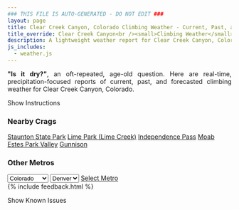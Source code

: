 ```yaml
---
### THIS FILE IS AUTO-GENERATED - DO NOT EDIT ###
layout: page
title: Clear Creek Canyon, Colorado Climbing Weather - Current, Past, and Forecasted Report
title_override: Clear Creek Canyon<br /><small>Climbing Weather</small>
description: A lightweight weather report for Clear Creek Canyon, Colorado. Optimized for slow internet connections.
js_includes:
  - weather.js
---
```


<section class="measure center lh-copy f5-ns f6 ph2 mv4" style="text-align: justify;">
<strong>"Is it dry?"</strong>, an oft-repeated, age-old question. Here are real-time,
precipitation-focused reports of current, past, and forecasted climbing weather for Clear Creek Canyon, Colorado.
</section>

<p id="settings-toggle" class="mw5 b center tc hover-light-red black-70 pointer">Show Instructions</p>
<section id="settings" class="overflow-hidden" style="display:none;">
    <div class="mv2 ph2 center">
        <div class="fn f6 tc pv2">
            <p class="measure lh-copy center"><strong>Show/hide hourly forecasts</strong> by clicking the desired day.</p>
            <hr class="mw5 p0 mv2 o-60 b0 bt b--light-red light-red bg-light-red">
            <p class="measure lh-copy center"><strong>Current and Past conditions</strong> are measured by the nearest weather station. <strong>Forecast conditions</strong> are calculated and polled separately.</p>
            <hr class="mw5 p0 mv2 o-60 b0 bt b--light-red light-red bg-light-red">
            <p class="measure lh-copy center"><strong>Having issues?</strong> Try <a id="clear-cache" class="no-underline relative fancy-link light-red hover-light-red" href="#">clearing the local cache</a>.</p>
            <hr class="mw5 p0 mv2 o-60 b0 bt b--light-red light-red bg-light-red">
            <p class="measure lh-copy center">Weather data sourced from <a class="no-underline fancy-link relative light-red" target="_blank" href="https://www.weather.gov/documentation/services-web-api">weather.gov</a>.</p>
        </div>
    </div>
</section>
<section id="weather" data-crag="clear-creek-canyon-colorado" class="mv4-ns mv3 ph2 center"></section>
<section id="nearby" class="tc lh-copy">
  <h3>Nearby Crags</h3>
<a class="nowrap no-underline fancy-link relative light-red mh3" href="/crags/staunton-state-park-colorado-weather.html">Staunton State Park</a>
<a class="nowrap no-underline fancy-link relative light-red mh3" href="/crags/lime-park-lime-creek-colorado-weather.html">Lime Park (Lime Creek)</a>
<a class="nowrap no-underline fancy-link relative light-red mh3" href="/crags/independence-pass-colorado-weather.html">Independence Pass</a>
<a class="nowrap no-underline fancy-link relative light-red mh3" href="/crags/moab-utah-weather.html">Moab</a>
<a class="nowrap no-underline fancy-link relative light-red mh3" href="/crags/estes-park-valley-colorado-weather.html">Estes Park Valley</a>
<a class="nowrap no-underline fancy-link relative light-red mh3" href="/crags/gunnison-colorado-weather.html">Gunnison</a>
</section>
<section id="nearby" class="tc lh-copy">
  <h3>Other Metros</h3>
  <select class="ma1 bg-near-white pa2" id="stateSel">
    <option value="Texas">Texas</option>
    <option value="Washington">Washington</option>
    <option value="Colorado" selected>Colorado</option>
    <option value="Tennessee">Tennessee</option>
    <option value="Utah">Utah</option>
    <option value="California">California</option>
  </select>
  <select class="ma1 bg-near-white pa2" id="citySel">
    <option value="Denver" selected>Denver</option>
  </select>
  <a id="selectMetro" class="f6 link dim ph3 pv2 ma1 dib white bg-light-red" href="/crags/denver-colorado-weather.html">Select Metro</a>
  <script>
    var states = [];
    states["Texas"] = "Austin"
    states["Washington"] = "Seattle"
    states["Colorado"] = "Denver"
    states["Tennessee"] = "Nashville"
    states["Utah"] = "Salt Lake City"
    states["California"] = "San Francisco|Los Angeles"
  </script>
</section>
{% include feedback.html %}
<p id="issues-toggle" class="mw5 b center tc hover-light-red black-70 pointer">Show Known Issues</p>
<section id="issues" class="overflow-hidden tc f6">
</section>

<script>
  var weekly_BOU_53_62 = {"updated":"2021-04-22T03:18:10+00:00","units":"us","forecastGenerator":"BaselineForecastGenerator","generatedAt":"2021-04-22T08:42:26+00:00","updateTime":"2021-04-22T03:18:10+00:00","validTimes":"2021-04-21T21:00:00+00:00/P7DT4H","elevation":{"value":1869.948,"unitCode":"unit:m"},"periods":[{"number":1,"name":"Overnight","startTime":"2021-04-22T02:00:00-06:00","endTime":"2021-04-22T06:00:00-06:00","isDaytime":false,"temperature":24,"temperatureUnit":"F","temperatureTrend":null,"windSpeed":"6 mph","windDirection":"NW","icon":"https://api.weather.gov/icons/land/night/snow,20?size=medium","shortForecast":"Slight Chance Snow Showers","detailedForecast":"A slight chance of snow showers. Mostly cloudy, with a low around 24. Northwest wind around 6 mph. Chance of precipitation is 20%. Little or no snow accumulation expected."},{"number":2,"name":"Thursday","startTime":"2021-04-22T06:00:00-06:00","endTime":"2021-04-22T18:00:00-06:00","isDaytime":true,"temperature":50,"temperatureUnit":"F","temperatureTrend":null,"windSpeed":"3 to 8 mph","windDirection":"N","icon":"https://api.weather.gov/icons/land/day/snow,20/tsra_sct,40?size=medium","shortForecast":"Slight Chance Snow Showers then Chance Showers And Thunderstorms","detailedForecast":"A slight chance of snow showers before 11am, then a slight chance of rain and snow showers between 11am and noon, then a chance of showers and thunderstorms. Partly sunny, with a high near 50. North wind 3 to 8 mph. Chance of precipitation is 40%. New rainfall amounts less than a tenth of an inch possible."},{"number":3,"name":"Thursday Night","startTime":"2021-04-22T18:00:00-06:00","endTime":"2021-04-23T06:00:00-06:00","isDaytime":false,"temperature":32,"temperatureUnit":"F","temperatureTrend":null,"windSpeed":"7 mph","windDirection":"WSW","icon":"https://api.weather.gov/icons/land/night/snow,30/bkn?size=medium","shortForecast":"Chance Rain And Snow Showers then Mostly Cloudy","detailedForecast":"A chance of rain showers before 10pm, then a chance of rain and snow showers between 10pm and midnight. Mostly cloudy, with a low around 32. West southwest wind around 7 mph. Chance of precipitation is 30%."},{"number":4,"name":"Friday","startTime":"2021-04-23T06:00:00-06:00","endTime":"2021-04-23T18:00:00-06:00","isDaytime":true,"temperature":52,"temperatureUnit":"F","temperatureTrend":null,"windSpeed":"7 mph","windDirection":"NW","icon":"https://api.weather.gov/icons/land/day/bkn/tsra_sct,60?size=medium","shortForecast":"Partly Sunny then Showers And Thunderstorms Likely","detailedForecast":"Showers and thunderstorms likely after noon. Partly sunny, with a high near 52. Northwest wind around 7 mph, with gusts as high as 16 mph. Chance of precipitation is 60%."},{"number":5,"name":"Friday Night","startTime":"2021-04-23T18:00:00-06:00","endTime":"2021-04-24T06:00:00-06:00","isDaytime":false,"temperature":32,"temperatureUnit":"F","temperatureTrend":null,"windSpeed":"6 mph","windDirection":"W","icon":"https://api.weather.gov/icons/land/night/snow,20/sct?size=medium","shortForecast":"Slight Chance Rain And Snow Showers then Partly Cloudy","detailedForecast":"A slight chance of rain showers before 11pm, then a slight chance of rain and snow showers between 11pm and midnight. Partly cloudy, with a low around 32. West wind around 6 mph, with gusts as high as 16 mph. Chance of precipitation is 20%."},{"number":6,"name":"Saturday","startTime":"2021-04-24T06:00:00-06:00","endTime":"2021-04-24T18:00:00-06:00","isDaytime":true,"temperature":62,"temperatureUnit":"F","temperatureTrend":null,"windSpeed":"5 to 8 mph","windDirection":"SSW","icon":"https://api.weather.gov/icons/land/day/sct?size=medium","shortForecast":"Mostly Sunny","detailedForecast":"Mostly sunny, with a high near 62."},{"number":7,"name":"Saturday Night","startTime":"2021-04-24T18:00:00-06:00","endTime":"2021-04-25T06:00:00-06:00","isDaytime":false,"temperature":41,"temperatureUnit":"F","temperatureTrend":null,"windSpeed":"8 mph","windDirection":"WSW","icon":"https://api.weather.gov/icons/land/night/sct?size=medium","shortForecast":"Partly Cloudy","detailedForecast":"Partly cloudy, with a low around 41."},{"number":8,"name":"Sunday","startTime":"2021-04-25T06:00:00-06:00","endTime":"2021-04-25T18:00:00-06:00","isDaytime":true,"temperature":69,"temperatureUnit":"F","temperatureTrend":null,"windSpeed":"9 mph","windDirection":"SW","icon":"https://api.weather.gov/icons/land/day/sct?size=medium","shortForecast":"Mostly Sunny","detailedForecast":"Mostly sunny, with a high near 69."},{"number":9,"name":"Sunday Night","startTime":"2021-04-25T18:00:00-06:00","endTime":"2021-04-26T06:00:00-06:00","isDaytime":false,"temperature":44,"temperatureUnit":"F","temperatureTrend":null,"windSpeed":"10 mph","windDirection":"SW","icon":"https://api.weather.gov/icons/land/night/sct?size=medium","shortForecast":"Partly Cloudy","detailedForecast":"Partly cloudy, with a low around 44."},{"number":10,"name":"Monday","startTime":"2021-04-26T06:00:00-06:00","endTime":"2021-04-26T18:00:00-06:00","isDaytime":true,"temperature":67,"temperatureUnit":"F","temperatureTrend":null,"windSpeed":"12 mph","windDirection":"SW","icon":"https://api.weather.gov/icons/land/day/sct?size=medium","shortForecast":"Mostly Sunny","detailedForecast":"Mostly sunny, with a high near 67."},{"number":11,"name":"Monday Night","startTime":"2021-04-26T18:00:00-06:00","endTime":"2021-04-27T06:00:00-06:00","isDaytime":false,"temperature":38,"temperatureUnit":"F","temperatureTrend":null,"windSpeed":"12 mph","windDirection":"W","icon":"https://api.weather.gov/icons/land/night/bkn/rain_showers?size=medium","shortForecast":"Mostly Cloudy then Slight Chance Rain Showers","detailedForecast":"A slight chance of rain showers after midnight. Mostly cloudy, with a low around 38."},{"number":12,"name":"Tuesday","startTime":"2021-04-27T06:00:00-06:00","endTime":"2021-04-27T18:00:00-06:00","isDaytime":true,"temperature":54,"temperatureUnit":"F","temperatureTrend":null,"windSpeed":"10 mph","windDirection":"NW","icon":"https://api.weather.gov/icons/land/day/rain_showers/tsra_sct?size=medium","shortForecast":"Chance Rain Showers","detailedForecast":"A chance of rain showers before noon, then a chance of showers and thunderstorms. Mostly cloudy, with a high near 54."},{"number":13,"name":"Tuesday Night","startTime":"2021-04-27T18:00:00-06:00","endTime":"2021-04-28T06:00:00-06:00","isDaytime":false,"temperature":37,"temperatureUnit":"F","temperatureTrend":null,"windSpeed":"8 to 12 mph","windDirection":"NW","icon":"https://api.weather.gov/icons/land/night/tsra_hi/snow?size=medium","shortForecast":"Chance Showers And Thunderstorms then Slight Chance Rain And Snow Showers","detailedForecast":"A chance of showers and thunderstorms before 1am, then a slight chance of rain and snow showers. Mostly cloudy, with a low around 37."},{"number":14,"name":"Wednesday","startTime":"2021-04-28T06:00:00-06:00","endTime":"2021-04-28T18:00:00-06:00","isDaytime":true,"temperature":59,"temperatureUnit":"F","temperatureTrend":null,"windSpeed":"13 mph","windDirection":"NW","icon":"https://api.weather.gov/icons/land/day/sct/tsra_hi?size=medium","shortForecast":"Mostly Sunny then Slight Chance Showers And Thunderstorms","detailedForecast":"A slight chance of showers and thunderstorms after noon. Mostly sunny, with a high near 59."}]}
  var hourly_BOU_53_62 = {"@context":["https://geojson.org/geojson-ld/geojson-context.jsonld",{"@version":"1.1","wx":"https://api.weather.gov/ontology#","geo":"http://www.opengis.net/ont/geosparql#","unit":"http://codes.wmo.int/common/unit/","@vocab":"https://api.weather.gov/ontology#"}],"type":"Feature","geometry":{"type":"Polygon","coordinates":[[[-105.2662846,39.7674745],[-105.2641146,39.7454844],[-105.2355514,39.747148],[-105.2377153,39.7691382],[-105.2662846,39.7674745]]]},"properties":{"updated":"2021-04-22T03:18:10+00:00","units":"us","forecastGenerator":"HourlyForecastGenerator","generatedAt":"2021-04-22T08:42:24+00:00","updateTime":"2021-04-22T03:18:10+00:00","validTimes":"2021-04-21T21:00:00+00:00/P7DT4H","elevation":{"value":1869.948,"unitCode":"unit:m"},"periods":[{"number":1,"name":"","startTime":"2021-04-22T02:00:00-06:00","endTime":"2021-04-22T03:00:00-06:00","isDaytime":false,"temperature":26,"temperatureUnit":"F","temperatureTrend":null,"windSpeed":"6 mph","windDirection":"NW","icon":"https://api.weather.gov/icons/land/night/snow,20?size=small","shortForecast":"Slight Chance Snow Showers","detailedForecast":""},{"number":2,"name":"","startTime":"2021-04-22T03:00:00-06:00","endTime":"2021-04-22T04:00:00-06:00","isDaytime":false,"temperature":25,"temperatureUnit":"F","temperatureTrend":null,"windSpeed":"6 mph","windDirection":"NW","icon":"https://api.weather.gov/icons/land/night/snow,20?size=small","shortForecast":"Slight Chance Snow Showers","detailedForecast":""},{"number":3,"name":"","startTime":"2021-04-22T04:00:00-06:00","endTime":"2021-04-22T05:00:00-06:00","isDaytime":false,"temperature":24,"temperatureUnit":"F","temperatureTrend":null,"windSpeed":"5 mph","windDirection":"NNW","icon":"https://api.weather.gov/icons/land/night/snow,20?size=small","shortForecast":"Slight Chance Snow Showers","detailedForecast":""},{"number":4,"name":"","startTime":"2021-04-22T05:00:00-06:00","endTime":"2021-04-22T06:00:00-06:00","isDaytime":false,"temperature":24,"temperatureUnit":"F","temperatureTrend":null,"windSpeed":"3 mph","windDirection":"NW","icon":"https://api.weather.gov/icons/land/night/snow,20?size=small","shortForecast":"Slight Chance Snow Showers","detailedForecast":""},{"number":5,"name":"","startTime":"2021-04-22T06:00:00-06:00","endTime":"2021-04-22T07:00:00-06:00","isDaytime":true,"temperature":25,"temperatureUnit":"F","temperatureTrend":null,"windSpeed":"3 mph","windDirection":"NW","icon":"https://api.weather.gov/icons/land/day/snow,20?size=small","shortForecast":"Slight Chance Snow Showers","detailedForecast":""},{"number":6,"name":"","startTime":"2021-04-22T07:00:00-06:00","endTime":"2021-04-22T08:00:00-06:00","isDaytime":true,"temperature":27,"temperatureUnit":"F","temperatureTrend":null,"windSpeed":"3 mph","windDirection":"NW","icon":"https://api.weather.gov/icons/land/day/snow,20?size=small","shortForecast":"Slight Chance Snow Showers","detailedForecast":""},{"number":7,"name":"","startTime":"2021-04-22T08:00:00-06:00","endTime":"2021-04-22T09:00:00-06:00","isDaytime":true,"temperature":32,"temperatureUnit":"F","temperatureTrend":null,"windSpeed":"5 mph","windDirection":"N","icon":"https://api.weather.gov/icons/land/day/snow,20?size=small","shortForecast":"Slight Chance Snow Showers","detailedForecast":""},{"number":8,"name":"","startTime":"2021-04-22T09:00:00-06:00","endTime":"2021-04-22T10:00:00-06:00","isDaytime":true,"temperature":36,"temperatureUnit":"F","temperatureTrend":null,"windSpeed":"5 mph","windDirection":"N","icon":"https://api.weather.gov/icons/land/day/snow?size=small","shortForecast":"Slight Chance Snow Showers","detailedForecast":""},{"number":9,"name":"","startTime":"2021-04-22T10:00:00-06:00","endTime":"2021-04-22T11:00:00-06:00","isDaytime":true,"temperature":40,"temperatureUnit":"F","temperatureTrend":null,"windSpeed":"5 mph","windDirection":"N","icon":"https://api.weather.gov/icons/land/day/snow?size=small","shortForecast":"Slight Chance Snow Showers","detailedForecast":""},{"number":10,"name":"","startTime":"2021-04-22T11:00:00-06:00","endTime":"2021-04-22T12:00:00-06:00","isDaytime":true,"temperature":44,"temperatureUnit":"F","temperatureTrend":null,"windSpeed":"6 mph","windDirection":"N","icon":"https://api.weather.gov/icons/land/day/snow?size=small","shortForecast":"Slight Chance Rain And Snow Showers","detailedForecast":""},{"number":11,"name":"","startTime":"2021-04-22T12:00:00-06:00","endTime":"2021-04-22T13:00:00-06:00","isDaytime":true,"temperature":45,"temperatureUnit":"F","temperatureTrend":null,"windSpeed":"7 mph","windDirection":"N","icon":"https://api.weather.gov/icons/land/day/tsra_sct?size=small","shortForecast":"Chance Showers And Thunderstorms","detailedForecast":""},{"number":12,"name":"","startTime":"2021-04-22T13:00:00-06:00","endTime":"2021-04-22T14:00:00-06:00","isDaytime":true,"temperature":47,"temperatureUnit":"F","temperatureTrend":null,"windSpeed":"7 mph","windDirection":"N","icon":"https://api.weather.gov/icons/land/day/tsra_sct?size=small","shortForecast":"Chance Showers And Thunderstorms","detailedForecast":""},{"number":13,"name":"","startTime":"2021-04-22T14:00:00-06:00","endTime":"2021-04-22T15:00:00-06:00","isDaytime":true,"temperature":47,"temperatureUnit":"F","temperatureTrend":null,"windSpeed":"8 mph","windDirection":"N","icon":"https://api.weather.gov/icons/land/day/tsra_sct?size=small","shortForecast":"Chance Showers And Thunderstorms","detailedForecast":""},{"number":14,"name":"","startTime":"2021-04-22T15:00:00-06:00","endTime":"2021-04-22T16:00:00-06:00","isDaytime":true,"temperature":48,"temperatureUnit":"F","temperatureTrend":null,"windSpeed":"8 mph","windDirection":"NNE","icon":"https://api.weather.gov/icons/land/day/tsra?size=small","shortForecast":"Chance Showers And Thunderstorms","detailedForecast":""},{"number":15,"name":"","startTime":"2021-04-22T16:00:00-06:00","endTime":"2021-04-22T17:00:00-06:00","isDaytime":true,"temperature":49,"temperatureUnit":"F","temperatureTrend":null,"windSpeed":"7 mph","windDirection":"NNE","icon":"https://api.weather.gov/icons/land/day/tsra?size=small","shortForecast":"Chance Showers And Thunderstorms","detailedForecast":""},{"number":16,"name":"","startTime":"2021-04-22T17:00:00-06:00","endTime":"2021-04-22T18:00:00-06:00","isDaytime":true,"temperature":49,"temperatureUnit":"F","temperatureTrend":null,"windSpeed":"6 mph","windDirection":"N","icon":"https://api.weather.gov/icons/land/day/tsra?size=small","shortForecast":"Chance Showers And Thunderstorms","detailedForecast":""},{"number":17,"name":"","startTime":"2021-04-22T18:00:00-06:00","endTime":"2021-04-22T19:00:00-06:00","isDaytime":false,"temperature":50,"temperatureUnit":"F","temperatureTrend":null,"windSpeed":"6 mph","windDirection":"SW","icon":"https://api.weather.gov/icons/land/night/rain_showers?size=small","shortForecast":"Chance Rain Showers","detailedForecast":""},{"number":18,"name":"","startTime":"2021-04-22T19:00:00-06:00","endTime":"2021-04-22T20:00:00-06:00","isDaytime":false,"temperature":47,"temperatureUnit":"F","temperatureTrend":null,"windSpeed":"6 mph","windDirection":"SW","icon":"https://api.weather.gov/icons/land/night/rain_showers?size=small","shortForecast":"Chance Rain Showers","detailedForecast":""},{"number":19,"name":"","startTime":"2021-04-22T20:00:00-06:00","endTime":"2021-04-22T21:00:00-06:00","isDaytime":false,"temperature":42,"temperatureUnit":"F","temperatureTrend":null,"windSpeed":"5 mph","windDirection":"WSW","icon":"https://api.weather.gov/icons/land/night/rain_showers?size=small","shortForecast":"Chance Rain Showers","detailedForecast":""},{"number":20,"name":"","startTime":"2021-04-22T21:00:00-06:00","endTime":"2021-04-22T22:00:00-06:00","isDaytime":false,"temperature":42,"temperatureUnit":"F","temperatureTrend":null,"windSpeed":"6 mph","windDirection":"W","icon":"https://api.weather.gov/icons/land/night/rain_showers?size=small","shortForecast":"Chance Rain Showers","detailedForecast":""},{"number":21,"name":"","startTime":"2021-04-22T22:00:00-06:00","endTime":"2021-04-22T23:00:00-06:00","isDaytime":false,"temperature":39,"temperatureUnit":"F","temperatureTrend":null,"windSpeed":"6 mph","windDirection":"W","icon":"https://api.weather.gov/icons/land/night/snow?size=small","shortForecast":"Chance Rain And Snow Showers","detailedForecast":""},{"number":22,"name":"","startTime":"2021-04-22T23:00:00-06:00","endTime":"2021-04-23T00:00:00-06:00","isDaytime":false,"temperature":38,"temperatureUnit":"F","temperatureTrend":null,"windSpeed":"6 mph","windDirection":"W","icon":"https://api.weather.gov/icons/land/night/snow?size=small","shortForecast":"Chance Rain And Snow Showers","detailedForecast":""},{"number":23,"name":"","startTime":"2021-04-23T00:00:00-06:00","endTime":"2021-04-23T01:00:00-06:00","isDaytime":false,"temperature":38,"temperatureUnit":"F","temperatureTrend":null,"windSpeed":"7 mph","windDirection":"W","icon":"https://api.weather.gov/icons/land/night/bkn?size=small","shortForecast":"Mostly Cloudy","detailedForecast":""},{"number":24,"name":"","startTime":"2021-04-23T01:00:00-06:00","endTime":"2021-04-23T02:00:00-06:00","isDaytime":false,"temperature":37,"temperatureUnit":"F","temperatureTrend":null,"windSpeed":"7 mph","windDirection":"W","icon":"https://api.weather.gov/icons/land/night/bkn?size=small","shortForecast":"Mostly Cloudy","detailedForecast":""},{"number":25,"name":"","startTime":"2021-04-23T02:00:00-06:00","endTime":"2021-04-23T03:00:00-06:00","isDaytime":false,"temperature":36,"temperatureUnit":"F","temperatureTrend":null,"windSpeed":"6 mph","windDirection":"W","icon":"https://api.weather.gov/icons/land/night/bkn?size=small","shortForecast":"Mostly Cloudy","detailedForecast":""},{"number":26,"name":"","startTime":"2021-04-23T03:00:00-06:00","endTime":"2021-04-23T04:00:00-06:00","isDaytime":false,"temperature":35,"temperatureUnit":"F","temperatureTrend":null,"windSpeed":"6 mph","windDirection":"W","icon":"https://api.weather.gov/icons/land/night/bkn?size=small","shortForecast":"Mostly Cloudy","detailedForecast":""},{"number":27,"name":"","startTime":"2021-04-23T04:00:00-06:00","endTime":"2021-04-23T05:00:00-06:00","isDaytime":false,"temperature":33,"temperatureUnit":"F","temperatureTrend":null,"windSpeed":"6 mph","windDirection":"W","icon":"https://api.weather.gov/icons/land/night/sct?size=small","shortForecast":"Partly Cloudy","detailedForecast":""},{"number":28,"name":"","startTime":"2021-04-23T05:00:00-06:00","endTime":"2021-04-23T06:00:00-06:00","isDaytime":false,"temperature":32,"temperatureUnit":"F","temperatureTrend":null,"windSpeed":"7 mph","windDirection":"W","icon":"https://api.weather.gov/icons/land/night/sct?size=small","shortForecast":"Partly Cloudy","detailedForecast":""},{"number":29,"name":"","startTime":"2021-04-23T06:00:00-06:00","endTime":"2021-04-23T07:00:00-06:00","isDaytime":true,"temperature":33,"temperatureUnit":"F","temperatureTrend":null,"windSpeed":"6 mph","windDirection":"W","icon":"https://api.weather.gov/icons/land/day/bkn?size=small","shortForecast":"Partly Sunny","detailedForecast":""},{"number":30,"name":"","startTime":"2021-04-23T07:00:00-06:00","endTime":"2021-04-23T08:00:00-06:00","isDaytime":true,"temperature":36,"temperatureUnit":"F","temperatureTrend":null,"windSpeed":"6 mph","windDirection":"W","icon":"https://api.weather.gov/icons/land/day/bkn?size=small","shortForecast":"Partly Sunny","detailedForecast":""},{"number":31,"name":"","startTime":"2021-04-23T08:00:00-06:00","endTime":"2021-04-23T09:00:00-06:00","isDaytime":true,"temperature":41,"temperatureUnit":"F","temperatureTrend":null,"windSpeed":"5 mph","windDirection":"W","icon":"https://api.weather.gov/icons/land/day/bkn?size=small","shortForecast":"Partly Sunny","detailedForecast":""},{"number":32,"name":"","startTime":"2021-04-23T09:00:00-06:00","endTime":"2021-04-23T10:00:00-06:00","isDaytime":true,"temperature":45,"temperatureUnit":"F","temperatureTrend":null,"windSpeed":"5 mph","windDirection":"W","icon":"https://api.weather.gov/icons/land/day/bkn?size=small","shortForecast":"Partly Sunny","detailedForecast":""},{"number":33,"name":"","startTime":"2021-04-23T10:00:00-06:00","endTime":"2021-04-23T11:00:00-06:00","isDaytime":true,"temperature":48,"temperatureUnit":"F","temperatureTrend":null,"windSpeed":"5 mph","windDirection":"NW","icon":"https://api.weather.gov/icons/land/day/bkn?size=small","shortForecast":"Partly Sunny","detailedForecast":""},{"number":34,"name":"","startTime":"2021-04-23T11:00:00-06:00","endTime":"2021-04-23T12:00:00-06:00","isDaytime":true,"temperature":50,"temperatureUnit":"F","temperatureTrend":null,"windSpeed":"6 mph","windDirection":"N","icon":"https://api.weather.gov/icons/land/day/bkn?size=small","shortForecast":"Partly Sunny","detailedForecast":""},{"number":35,"name":"","startTime":"2021-04-23T12:00:00-06:00","endTime":"2021-04-23T13:00:00-06:00","isDaytime":true,"temperature":51,"temperatureUnit":"F","temperatureTrend":null,"windSpeed":"6 mph","windDirection":"NNE","icon":"https://api.weather.gov/icons/land/day/tsra?size=small","shortForecast":"Showers And Thunderstorms Likely","detailedForecast":""},{"number":36,"name":"","startTime":"2021-04-23T13:00:00-06:00","endTime":"2021-04-23T14:00:00-06:00","isDaytime":true,"temperature":52,"temperatureUnit":"F","temperatureTrend":null,"windSpeed":"6 mph","windDirection":"N","icon":"https://api.weather.gov/icons/land/day/tsra?size=small","shortForecast":"Showers And Thunderstorms Likely","detailedForecast":""},{"number":37,"name":"","startTime":"2021-04-23T14:00:00-06:00","endTime":"2021-04-23T15:00:00-06:00","isDaytime":true,"temperature":52,"temperatureUnit":"F","temperatureTrend":null,"windSpeed":"7 mph","windDirection":"NNW","icon":"https://api.weather.gov/icons/land/day/tsra?size=small","shortForecast":"Showers And Thunderstorms Likely","detailedForecast":""},{"number":38,"name":"","startTime":"2021-04-23T15:00:00-06:00","endTime":"2021-04-23T16:00:00-06:00","isDaytime":true,"temperature":52,"temperatureUnit":"F","temperatureTrend":null,"windSpeed":"7 mph","windDirection":"NW","icon":"https://api.weather.gov/icons/land/day/tsra?size=small","shortForecast":"Showers And Thunderstorms Likely","detailedForecast":""},{"number":39,"name":"","startTime":"2021-04-23T16:00:00-06:00","endTime":"2021-04-23T17:00:00-06:00","isDaytime":true,"temperature":51,"temperatureUnit":"F","temperatureTrend":null,"windSpeed":"7 mph","windDirection":"NW","icon":"https://api.weather.gov/icons/land/day/tsra?size=small","shortForecast":"Showers And Thunderstorms Likely","detailedForecast":""},{"number":40,"name":"","startTime":"2021-04-23T17:00:00-06:00","endTime":"2021-04-23T18:00:00-06:00","isDaytime":true,"temperature":50,"temperatureUnit":"F","temperatureTrend":null,"windSpeed":"6 mph","windDirection":"WNW","icon":"https://api.weather.gov/icons/land/day/tsra?size=small","shortForecast":"Showers And Thunderstorms Likely","detailedForecast":""},{"number":41,"name":"","startTime":"2021-04-23T18:00:00-06:00","endTime":"2021-04-23T19:00:00-06:00","isDaytime":false,"temperature":48,"temperatureUnit":"F","temperatureTrend":null,"windSpeed":"6 mph","windDirection":"WNW","icon":"https://api.weather.gov/icons/land/night/rain_showers?size=small","shortForecast":"Slight Chance Rain Showers","detailedForecast":""},{"number":42,"name":"","startTime":"2021-04-23T19:00:00-06:00","endTime":"2021-04-23T20:00:00-06:00","isDaytime":false,"temperature":46,"temperatureUnit":"F","temperatureTrend":null,"windSpeed":"6 mph","windDirection":"WNW","icon":"https://api.weather.gov/icons/land/night/rain_showers?size=small","shortForecast":"Slight Chance Rain Showers","detailedForecast":""},{"number":43,"name":"","startTime":"2021-04-23T20:00:00-06:00","endTime":"2021-04-23T21:00:00-06:00","isDaytime":false,"temperature":43,"temperatureUnit":"F","temperatureTrend":null,"windSpeed":"5 mph","windDirection":"WNW","icon":"https://api.weather.gov/icons/land/night/rain_showers?size=small","shortForecast":"Slight Chance Rain Showers","detailedForecast":""},{"number":44,"name":"","startTime":"2021-04-23T21:00:00-06:00","endTime":"2021-04-23T22:00:00-06:00","isDaytime":false,"temperature":41,"temperatureUnit":"F","temperatureTrend":null,"windSpeed":"5 mph","windDirection":"WNW","icon":"https://api.weather.gov/icons/land/night/rain_showers?size=small","shortForecast":"Slight Chance Rain Showers","detailedForecast":""},{"number":45,"name":"","startTime":"2021-04-23T22:00:00-06:00","endTime":"2021-04-23T23:00:00-06:00","isDaytime":false,"temperature":39,"temperatureUnit":"F","temperatureTrend":null,"windSpeed":"5 mph","windDirection":"W","icon":"https://api.weather.gov/icons/land/night/rain_showers?size=small","shortForecast":"Slight Chance Rain Showers","detailedForecast":""},{"number":46,"name":"","startTime":"2021-04-23T23:00:00-06:00","endTime":"2021-04-24T00:00:00-06:00","isDaytime":false,"temperature":38,"temperatureUnit":"F","temperatureTrend":null,"windSpeed":"5 mph","windDirection":"W","icon":"https://api.weather.gov/icons/land/night/snow?size=small","shortForecast":"Slight Chance Rain And Snow Showers","detailedForecast":""},{"number":47,"name":"","startTime":"2021-04-24T00:00:00-06:00","endTime":"2021-04-24T01:00:00-06:00","isDaytime":false,"temperature":37,"temperatureUnit":"F","temperatureTrend":null,"windSpeed":"5 mph","windDirection":"WSW","icon":"https://api.weather.gov/icons/land/night/sct?size=small","shortForecast":"Partly Cloudy","detailedForecast":""},{"number":48,"name":"","startTime":"2021-04-24T01:00:00-06:00","endTime":"2021-04-24T02:00:00-06:00","isDaytime":false,"temperature":36,"temperatureUnit":"F","temperatureTrend":null,"windSpeed":"5 mph","windDirection":"WSW","icon":"https://api.weather.gov/icons/land/night/sct?size=small","shortForecast":"Partly Cloudy","detailedForecast":""},{"number":49,"name":"","startTime":"2021-04-24T02:00:00-06:00","endTime":"2021-04-24T03:00:00-06:00","isDaytime":false,"temperature":35,"temperatureUnit":"F","temperatureTrend":null,"windSpeed":"5 mph","windDirection":"W","icon":"https://api.weather.gov/icons/land/night/few?size=small","shortForecast":"Mostly Clear","detailedForecast":""},{"number":50,"name":"","startTime":"2021-04-24T03:00:00-06:00","endTime":"2021-04-24T04:00:00-06:00","isDaytime":false,"temperature":34,"temperatureUnit":"F","temperatureTrend":null,"windSpeed":"5 mph","windDirection":"W","icon":"https://api.weather.gov/icons/land/night/few?size=small","shortForecast":"Mostly Clear","detailedForecast":""},{"number":51,"name":"","startTime":"2021-04-24T04:00:00-06:00","endTime":"2021-04-24T05:00:00-06:00","isDaytime":false,"temperature":33,"temperatureUnit":"F","temperatureTrend":null,"windSpeed":"5 mph","windDirection":"W","icon":"https://api.weather.gov/icons/land/night/few?size=small","shortForecast":"Mostly Clear","detailedForecast":""},{"number":52,"name":"","startTime":"2021-04-24T05:00:00-06:00","endTime":"2021-04-24T06:00:00-06:00","isDaytime":false,"temperature":32,"temperatureUnit":"F","temperatureTrend":null,"windSpeed":"5 mph","windDirection":"WSW","icon":"https://api.weather.gov/icons/land/night/few?size=small","shortForecast":"Mostly Clear","detailedForecast":""},{"number":53,"name":"","startTime":"2021-04-24T06:00:00-06:00","endTime":"2021-04-24T07:00:00-06:00","isDaytime":true,"temperature":33,"temperatureUnit":"F","temperatureTrend":null,"windSpeed":"5 mph","windDirection":"WSW","icon":"https://api.weather.gov/icons/land/day/few?size=small","shortForecast":"Sunny","detailedForecast":""},{"number":54,"name":"","startTime":"2021-04-24T07:00:00-06:00","endTime":"2021-04-24T08:00:00-06:00","isDaytime":true,"temperature":36,"temperatureUnit":"F","temperatureTrend":null,"windSpeed":"5 mph","windDirection":"WSW","icon":"https://api.weather.gov/icons/land/day/few?size=small","shortForecast":"Sunny","detailedForecast":""},{"number":55,"name":"","startTime":"2021-04-24T08:00:00-06:00","endTime":"2021-04-24T09:00:00-06:00","isDaytime":true,"temperature":40,"temperatureUnit":"F","temperatureTrend":null,"windSpeed":"6 mph","windDirection":"SW","icon":"https://api.weather.gov/icons/land/day/sct?size=small","shortForecast":"Mostly Sunny","detailedForecast":""},{"number":56,"name":"","startTime":"2021-04-24T09:00:00-06:00","endTime":"2021-04-24T10:00:00-06:00","isDaytime":true,"temperature":45,"temperatureUnit":"F","temperatureTrend":null,"windSpeed":"6 mph","windDirection":"SW","icon":"https://api.weather.gov/icons/land/day/sct?size=small","shortForecast":"Mostly Sunny","detailedForecast":""},{"number":57,"name":"","startTime":"2021-04-24T10:00:00-06:00","endTime":"2021-04-24T11:00:00-06:00","isDaytime":true,"temperature":49,"temperatureUnit":"F","temperatureTrend":null,"windSpeed":"6 mph","windDirection":"SSW","icon":"https://api.weather.gov/icons/land/day/sct?size=small","shortForecast":"Mostly Sunny","detailedForecast":""},{"number":58,"name":"","startTime":"2021-04-24T11:00:00-06:00","endTime":"2021-04-24T12:00:00-06:00","isDaytime":true,"temperature":52,"temperatureUnit":"F","temperatureTrend":null,"windSpeed":"7 mph","windDirection":"S","icon":"https://api.weather.gov/icons/land/day/few?size=small","shortForecast":"Sunny","detailedForecast":""},{"number":59,"name":"","startTime":"2021-04-24T12:00:00-06:00","endTime":"2021-04-24T13:00:00-06:00","isDaytime":true,"temperature":55,"temperatureUnit":"F","temperatureTrend":null,"windSpeed":"7 mph","windDirection":"SSE","icon":"https://api.weather.gov/icons/land/day/few?size=small","shortForecast":"Sunny","detailedForecast":""},{"number":60,"name":"","startTime":"2021-04-24T13:00:00-06:00","endTime":"2021-04-24T14:00:00-06:00","isDaytime":true,"temperature":57,"temperatureUnit":"F","temperatureTrend":null,"windSpeed":"8 mph","windDirection":"S","icon":"https://api.weather.gov/icons/land/day/sct?size=small","shortForecast":"Mostly Sunny","detailedForecast":""},{"number":61,"name":"","startTime":"2021-04-24T14:00:00-06:00","endTime":"2021-04-24T15:00:00-06:00","isDaytime":true,"temperature":59,"temperatureUnit":"F","temperatureTrend":null,"windSpeed":"8 mph","windDirection":"S","icon":"https://api.weather.gov/icons/land/day/sct?size=small","shortForecast":"Mostly Sunny","detailedForecast":""},{"number":62,"name":"","startTime":"2021-04-24T15:00:00-06:00","endTime":"2021-04-24T16:00:00-06:00","isDaytime":true,"temperature":61,"temperatureUnit":"F","temperatureTrend":null,"windSpeed":"8 mph","windDirection":"SSW","icon":"https://api.weather.gov/icons/land/day/bkn?size=small","shortForecast":"Partly Sunny","detailedForecast":""},{"number":63,"name":"","startTime":"2021-04-24T16:00:00-06:00","endTime":"2021-04-24T17:00:00-06:00","isDaytime":true,"temperature":62,"temperatureUnit":"F","temperatureTrend":null,"windSpeed":"8 mph","windDirection":"SSW","icon":"https://api.weather.gov/icons/land/day/bkn?size=small","shortForecast":"Partly Sunny","detailedForecast":""},{"number":64,"name":"","startTime":"2021-04-24T17:00:00-06:00","endTime":"2021-04-24T18:00:00-06:00","isDaytime":true,"temperature":62,"temperatureUnit":"F","temperatureTrend":null,"windSpeed":"8 mph","windDirection":"SW","icon":"https://api.weather.gov/icons/land/day/sct?size=small","shortForecast":"Mostly Sunny","detailedForecast":""},{"number":65,"name":"","startTime":"2021-04-24T18:00:00-06:00","endTime":"2021-04-24T19:00:00-06:00","isDaytime":false,"temperature":61,"temperatureUnit":"F","temperatureTrend":null,"windSpeed":"7 mph","windDirection":"WSW","icon":"https://api.weather.gov/icons/land/night/sct?size=small","shortForecast":"Partly Cloudy","detailedForecast":""},{"number":66,"name":"","startTime":"2021-04-24T19:00:00-06:00","endTime":"2021-04-24T20:00:00-06:00","isDaytime":false,"temperature":57,"temperatureUnit":"F","temperatureTrend":null,"windSpeed":"7 mph","windDirection":"WSW","icon":"https://api.weather.gov/icons/land/night/sct?size=small","shortForecast":"Partly Cloudy","detailedForecast":""},{"number":67,"name":"","startTime":"2021-04-24T20:00:00-06:00","endTime":"2021-04-24T21:00:00-06:00","isDaytime":false,"temperature":53,"temperatureUnit":"F","temperatureTrend":null,"windSpeed":"7 mph","windDirection":"WSW","icon":"https://api.weather.gov/icons/land/night/sct?size=small","shortForecast":"Partly Cloudy","detailedForecast":""},{"number":68,"name":"","startTime":"2021-04-24T21:00:00-06:00","endTime":"2021-04-24T22:00:00-06:00","isDaytime":false,"temperature":49,"temperatureUnit":"F","temperatureTrend":null,"windSpeed":"7 mph","windDirection":"WSW","icon":"https://api.weather.gov/icons/land/night/sct?size=small","shortForecast":"Partly Cloudy","detailedForecast":""},{"number":69,"name":"","startTime":"2021-04-24T22:00:00-06:00","endTime":"2021-04-24T23:00:00-06:00","isDaytime":false,"temperature":46,"temperatureUnit":"F","temperatureTrend":null,"windSpeed":"7 mph","windDirection":"WSW","icon":"https://api.weather.gov/icons/land/night/sct?size=small","shortForecast":"Partly Cloudy","detailedForecast":""},{"number":70,"name":"","startTime":"2021-04-24T23:00:00-06:00","endTime":"2021-04-25T00:00:00-06:00","isDaytime":false,"temperature":45,"temperatureUnit":"F","temperatureTrend":null,"windSpeed":"7 mph","windDirection":"WSW","icon":"https://api.weather.gov/icons/land/night/sct?size=small","shortForecast":"Partly Cloudy","detailedForecast":""},{"number":71,"name":"","startTime":"2021-04-25T00:00:00-06:00","endTime":"2021-04-25T01:00:00-06:00","isDaytime":false,"temperature":45,"temperatureUnit":"F","temperatureTrend":null,"windSpeed":"8 mph","windDirection":"WSW","icon":"https://api.weather.gov/icons/land/night/few?size=small","shortForecast":"Mostly Clear","detailedForecast":""},{"number":72,"name":"","startTime":"2021-04-25T01:00:00-06:00","endTime":"2021-04-25T02:00:00-06:00","isDaytime":false,"temperature":44,"temperatureUnit":"F","temperatureTrend":null,"windSpeed":"8 mph","windDirection":"WSW","icon":"https://api.weather.gov/icons/land/night/few?size=small","shortForecast":"Mostly Clear","detailedForecast":""},{"number":73,"name":"","startTime":"2021-04-25T02:00:00-06:00","endTime":"2021-04-25T03:00:00-06:00","isDaytime":false,"temperature":44,"temperatureUnit":"F","temperatureTrend":null,"windSpeed":"8 mph","windDirection":"WSW","icon":"https://api.weather.gov/icons/land/night/few?size=small","shortForecast":"Mostly Clear","detailedForecast":""},{"number":74,"name":"","startTime":"2021-04-25T03:00:00-06:00","endTime":"2021-04-25T04:00:00-06:00","isDaytime":false,"temperature":43,"temperatureUnit":"F","temperatureTrend":null,"windSpeed":"8 mph","windDirection":"WSW","icon":"https://api.weather.gov/icons/land/night/few?size=small","shortForecast":"Mostly Clear","detailedForecast":""},{"number":75,"name":"","startTime":"2021-04-25T04:00:00-06:00","endTime":"2021-04-25T05:00:00-06:00","isDaytime":false,"temperature":42,"temperatureUnit":"F","temperatureTrend":null,"windSpeed":"8 mph","windDirection":"WSW","icon":"https://api.weather.gov/icons/land/night/few?size=small","shortForecast":"Mostly Clear","detailedForecast":""},{"number":76,"name":"","startTime":"2021-04-25T05:00:00-06:00","endTime":"2021-04-25T06:00:00-06:00","isDaytime":false,"temperature":41,"temperatureUnit":"F","temperatureTrend":null,"windSpeed":"8 mph","windDirection":"WSW","icon":"https://api.weather.gov/icons/land/night/few?size=small","shortForecast":"Mostly Clear","detailedForecast":""},{"number":77,"name":"","startTime":"2021-04-25T06:00:00-06:00","endTime":"2021-04-25T07:00:00-06:00","isDaytime":true,"temperature":42,"temperatureUnit":"F","temperatureTrend":null,"windSpeed":"9 mph","windDirection":"WSW","icon":"https://api.weather.gov/icons/land/day/sct?size=small","shortForecast":"Mostly Sunny","detailedForecast":""},{"number":78,"name":"","startTime":"2021-04-25T07:00:00-06:00","endTime":"2021-04-25T08:00:00-06:00","isDaytime":true,"temperature":45,"temperatureUnit":"F","temperatureTrend":null,"windSpeed":"9 mph","windDirection":"WSW","icon":"https://api.weather.gov/icons/land/day/sct?size=small","shortForecast":"Mostly Sunny","detailedForecast":""},{"number":79,"name":"","startTime":"2021-04-25T08:00:00-06:00","endTime":"2021-04-25T09:00:00-06:00","isDaytime":true,"temperature":50,"temperatureUnit":"F","temperatureTrend":null,"windSpeed":"9 mph","windDirection":"WSW","icon":"https://api.weather.gov/icons/land/day/sct?size=small","shortForecast":"Mostly Sunny","detailedForecast":""},{"number":80,"name":"","startTime":"2021-04-25T09:00:00-06:00","endTime":"2021-04-25T10:00:00-06:00","isDaytime":true,"temperature":55,"temperatureUnit":"F","temperatureTrend":null,"windSpeed":"9 mph","windDirection":"WSW","icon":"https://api.weather.gov/icons/land/day/sct?size=small","shortForecast":"Mostly Sunny","detailedForecast":""},{"number":81,"name":"","startTime":"2021-04-25T10:00:00-06:00","endTime":"2021-04-25T11:00:00-06:00","isDaytime":true,"temperature":59,"temperatureUnit":"F","temperatureTrend":null,"windSpeed":"9 mph","windDirection":"WSW","icon":"https://api.weather.gov/icons/land/day/sct?size=small","shortForecast":"Mostly Sunny","detailedForecast":""},{"number":82,"name":"","startTime":"2021-04-25T11:00:00-06:00","endTime":"2021-04-25T12:00:00-06:00","isDaytime":true,"temperature":62,"temperatureUnit":"F","temperatureTrend":null,"windSpeed":"9 mph","windDirection":"WSW","icon":"https://api.weather.gov/icons/land/day/sct?size=small","shortForecast":"Mostly Sunny","detailedForecast":""},{"number":83,"name":"","startTime":"2021-04-25T12:00:00-06:00","endTime":"2021-04-25T13:00:00-06:00","isDaytime":true,"temperature":64,"temperatureUnit":"F","temperatureTrend":null,"windSpeed":"9 mph","windDirection":"SW","icon":"https://api.weather.gov/icons/land/day/few?size=small","shortForecast":"Sunny","detailedForecast":""},{"number":84,"name":"","startTime":"2021-04-25T13:00:00-06:00","endTime":"2021-04-25T14:00:00-06:00","isDaytime":true,"temperature":66,"temperatureUnit":"F","temperatureTrend":null,"windSpeed":"9 mph","windDirection":"SW","icon":"https://api.weather.gov/icons/land/day/few?size=small","shortForecast":"Sunny","detailedForecast":""},{"number":85,"name":"","startTime":"2021-04-25T14:00:00-06:00","endTime":"2021-04-25T15:00:00-06:00","isDaytime":true,"temperature":68,"temperatureUnit":"F","temperatureTrend":null,"windSpeed":"9 mph","windDirection":"SW","icon":"https://api.weather.gov/icons/land/day/few?size=small","shortForecast":"Sunny","detailedForecast":""},{"number":86,"name":"","startTime":"2021-04-25T15:00:00-06:00","endTime":"2021-04-25T16:00:00-06:00","isDaytime":true,"temperature":69,"temperatureUnit":"F","temperatureTrend":null,"windSpeed":"9 mph","windDirection":"SW","icon":"https://api.weather.gov/icons/land/day/few?size=small","shortForecast":"Sunny","detailedForecast":""},{"number":87,"name":"","startTime":"2021-04-25T16:00:00-06:00","endTime":"2021-04-25T17:00:00-06:00","isDaytime":true,"temperature":69,"temperatureUnit":"F","temperatureTrend":null,"windSpeed":"9 mph","windDirection":"SW","icon":"https://api.weather.gov/icons/land/day/few?size=small","shortForecast":"Sunny","detailedForecast":""},{"number":88,"name":"","startTime":"2021-04-25T17:00:00-06:00","endTime":"2021-04-25T18:00:00-06:00","isDaytime":true,"temperature":68,"temperatureUnit":"F","temperatureTrend":null,"windSpeed":"9 mph","windDirection":"SW","icon":"https://api.weather.gov/icons/land/day/few?size=small","shortForecast":"Sunny","detailedForecast":""},{"number":89,"name":"","startTime":"2021-04-25T18:00:00-06:00","endTime":"2021-04-25T19:00:00-06:00","isDaytime":false,"temperature":66,"temperatureUnit":"F","temperatureTrend":null,"windSpeed":"10 mph","windDirection":"SW","icon":"https://api.weather.gov/icons/land/night/few?size=small","shortForecast":"Mostly Clear","detailedForecast":""},{"number":90,"name":"","startTime":"2021-04-25T19:00:00-06:00","endTime":"2021-04-25T20:00:00-06:00","isDaytime":false,"temperature":63,"temperatureUnit":"F","temperatureTrend":null,"windSpeed":"10 mph","windDirection":"SW","icon":"https://api.weather.gov/icons/land/night/few?size=small","shortForecast":"Mostly Clear","detailedForecast":""},{"number":91,"name":"","startTime":"2021-04-25T20:00:00-06:00","endTime":"2021-04-25T21:00:00-06:00","isDaytime":false,"temperature":58,"temperatureUnit":"F","temperatureTrend":null,"windSpeed":"10 mph","windDirection":"SW","icon":"https://api.weather.gov/icons/land/night/few?size=small","shortForecast":"Mostly Clear","detailedForecast":""},{"number":92,"name":"","startTime":"2021-04-25T21:00:00-06:00","endTime":"2021-04-25T22:00:00-06:00","isDaytime":false,"temperature":54,"temperatureUnit":"F","temperatureTrend":null,"windSpeed":"10 mph","windDirection":"SW","icon":"https://api.weather.gov/icons/land/night/few?size=small","shortForecast":"Mostly Clear","detailedForecast":""},{"number":93,"name":"","startTime":"2021-04-25T22:00:00-06:00","endTime":"2021-04-25T23:00:00-06:00","isDaytime":false,"temperature":51,"temperatureUnit":"F","temperatureTrend":null,"windSpeed":"10 mph","windDirection":"SW","icon":"https://api.weather.gov/icons/land/night/few?size=small","shortForecast":"Mostly Clear","detailedForecast":""},{"number":94,"name":"","startTime":"2021-04-25T23:00:00-06:00","endTime":"2021-04-26T00:00:00-06:00","isDaytime":false,"temperature":50,"temperatureUnit":"F","temperatureTrend":null,"windSpeed":"10 mph","windDirection":"SW","icon":"https://api.weather.gov/icons/land/night/few?size=small","shortForecast":"Mostly Clear","detailedForecast":""},{"number":95,"name":"","startTime":"2021-04-26T00:00:00-06:00","endTime":"2021-04-26T01:00:00-06:00","isDaytime":false,"temperature":48,"temperatureUnit":"F","temperatureTrend":null,"windSpeed":"8 mph","windDirection":"WSW","icon":"https://api.weather.gov/icons/land/night/sct?size=small","shortForecast":"Partly Cloudy","detailedForecast":""},{"number":96,"name":"","startTime":"2021-04-26T01:00:00-06:00","endTime":"2021-04-26T02:00:00-06:00","isDaytime":false,"temperature":48,"temperatureUnit":"F","temperatureTrend":null,"windSpeed":"8 mph","windDirection":"WSW","icon":"https://api.weather.gov/icons/land/night/sct?size=small","shortForecast":"Partly Cloudy","detailedForecast":""},{"number":97,"name":"","startTime":"2021-04-26T02:00:00-06:00","endTime":"2021-04-26T03:00:00-06:00","isDaytime":false,"temperature":47,"temperatureUnit":"F","temperatureTrend":null,"windSpeed":"8 mph","windDirection":"WSW","icon":"https://api.weather.gov/icons/land/night/sct?size=small","shortForecast":"Partly Cloudy","detailedForecast":""},{"number":98,"name":"","startTime":"2021-04-26T03:00:00-06:00","endTime":"2021-04-26T04:00:00-06:00","isDaytime":false,"temperature":46,"temperatureUnit":"F","temperatureTrend":null,"windSpeed":"8 mph","windDirection":"WSW","icon":"https://api.weather.gov/icons/land/night/sct?size=small","shortForecast":"Partly Cloudy","detailedForecast":""},{"number":99,"name":"","startTime":"2021-04-26T04:00:00-06:00","endTime":"2021-04-26T05:00:00-06:00","isDaytime":false,"temperature":45,"temperatureUnit":"F","temperatureTrend":null,"windSpeed":"8 mph","windDirection":"WSW","icon":"https://api.weather.gov/icons/land/night/sct?size=small","shortForecast":"Partly Cloudy","detailedForecast":""},{"number":100,"name":"","startTime":"2021-04-26T05:00:00-06:00","endTime":"2021-04-26T06:00:00-06:00","isDaytime":false,"temperature":44,"temperatureUnit":"F","temperatureTrend":null,"windSpeed":"8 mph","windDirection":"WSW","icon":"https://api.weather.gov/icons/land/night/sct?size=small","shortForecast":"Partly Cloudy","detailedForecast":""},{"number":101,"name":"","startTime":"2021-04-26T06:00:00-06:00","endTime":"2021-04-26T07:00:00-06:00","isDaytime":true,"temperature":45,"temperatureUnit":"F","temperatureTrend":null,"windSpeed":"10 mph","windDirection":"SW","icon":"https://api.weather.gov/icons/land/day/sct?size=small","shortForecast":"Mostly Sunny","detailedForecast":""},{"number":102,"name":"","startTime":"2021-04-26T07:00:00-06:00","endTime":"2021-04-26T08:00:00-06:00","isDaytime":true,"temperature":48,"temperatureUnit":"F","temperatureTrend":null,"windSpeed":"10 mph","windDirection":"SW","icon":"https://api.weather.gov/icons/land/day/sct?size=small","shortForecast":"Mostly Sunny","detailedForecast":""},{"number":103,"name":"","startTime":"2021-04-26T08:00:00-06:00","endTime":"2021-04-26T09:00:00-06:00","isDaytime":true,"temperature":52,"temperatureUnit":"F","temperatureTrend":null,"windSpeed":"10 mph","windDirection":"SW","icon":"https://api.weather.gov/icons/land/day/sct?size=small","shortForecast":"Mostly Sunny","detailedForecast":""},{"number":104,"name":"","startTime":"2021-04-26T09:00:00-06:00","endTime":"2021-04-26T10:00:00-06:00","isDaytime":true,"temperature":56,"temperatureUnit":"F","temperatureTrend":null,"windSpeed":"10 mph","windDirection":"SW","icon":"https://api.weather.gov/icons/land/day/sct?size=small","shortForecast":"Mostly Sunny","detailedForecast":""},{"number":105,"name":"","startTime":"2021-04-26T10:00:00-06:00","endTime":"2021-04-26T11:00:00-06:00","isDaytime":true,"temperature":60,"temperatureUnit":"F","temperatureTrend":null,"windSpeed":"10 mph","windDirection":"SW","icon":"https://api.weather.gov/icons/land/day/sct?size=small","shortForecast":"Mostly Sunny","detailedForecast":""},{"number":106,"name":"","startTime":"2021-04-26T11:00:00-06:00","endTime":"2021-04-26T12:00:00-06:00","isDaytime":true,"temperature":63,"temperatureUnit":"F","temperatureTrend":null,"windSpeed":"10 mph","windDirection":"SW","icon":"https://api.weather.gov/icons/land/day/sct?size=small","shortForecast":"Mostly Sunny","detailedForecast":""},{"number":107,"name":"","startTime":"2021-04-26T12:00:00-06:00","endTime":"2021-04-26T13:00:00-06:00","isDaytime":true,"temperature":65,"temperatureUnit":"F","temperatureTrend":null,"windSpeed":"12 mph","windDirection":"SSW","icon":"https://api.weather.gov/icons/land/day/bkn?size=small","shortForecast":"Partly Sunny","detailedForecast":""},{"number":108,"name":"","startTime":"2021-04-26T13:00:00-06:00","endTime":"2021-04-26T14:00:00-06:00","isDaytime":true,"temperature":66,"temperatureUnit":"F","temperatureTrend":null,"windSpeed":"12 mph","windDirection":"SSW","icon":"https://api.weather.gov/icons/land/day/bkn?size=small","shortForecast":"Partly Sunny","detailedForecast":""},{"number":109,"name":"","startTime":"2021-04-26T14:00:00-06:00","endTime":"2021-04-26T15:00:00-06:00","isDaytime":true,"temperature":67,"temperatureUnit":"F","temperatureTrend":null,"windSpeed":"12 mph","windDirection":"SSW","icon":"https://api.weather.gov/icons/land/day/bkn?size=small","shortForecast":"Partly Sunny","detailedForecast":""},{"number":110,"name":"","startTime":"2021-04-26T15:00:00-06:00","endTime":"2021-04-26T16:00:00-06:00","isDaytime":true,"temperature":67,"temperatureUnit":"F","temperatureTrend":null,"windSpeed":"12 mph","windDirection":"SSW","icon":"https://api.weather.gov/icons/land/day/bkn?size=small","shortForecast":"Partly Sunny","detailedForecast":""},{"number":111,"name":"","startTime":"2021-04-26T16:00:00-06:00","endTime":"2021-04-26T17:00:00-06:00","isDaytime":true,"temperature":66,"temperatureUnit":"F","temperatureTrend":null,"windSpeed":"12 mph","windDirection":"SSW","icon":"https://api.weather.gov/icons/land/day/bkn?size=small","shortForecast":"Partly Sunny","detailedForecast":""},{"number":112,"name":"","startTime":"2021-04-26T17:00:00-06:00","endTime":"2021-04-26T18:00:00-06:00","isDaytime":true,"temperature":64,"temperatureUnit":"F","temperatureTrend":null,"windSpeed":"12 mph","windDirection":"SSW","icon":"https://api.weather.gov/icons/land/day/bkn?size=small","shortForecast":"Partly Sunny","detailedForecast":""},{"number":113,"name":"","startTime":"2021-04-26T18:00:00-06:00","endTime":"2021-04-26T19:00:00-06:00","isDaytime":false,"temperature":61,"temperatureUnit":"F","temperatureTrend":null,"windSpeed":"12 mph","windDirection":"W","icon":"https://api.weather.gov/icons/land/night/bkn?size=small","shortForecast":"Mostly Cloudy","detailedForecast":""},{"number":114,"name":"","startTime":"2021-04-26T19:00:00-06:00","endTime":"2021-04-26T20:00:00-06:00","isDaytime":false,"temperature":58,"temperatureUnit":"F","temperatureTrend":null,"windSpeed":"12 mph","windDirection":"W","icon":"https://api.weather.gov/icons/land/night/bkn?size=small","shortForecast":"Mostly Cloudy","detailedForecast":""},{"number":115,"name":"","startTime":"2021-04-26T20:00:00-06:00","endTime":"2021-04-26T21:00:00-06:00","isDaytime":false,"temperature":54,"temperatureUnit":"F","temperatureTrend":null,"windSpeed":"12 mph","windDirection":"W","icon":"https://api.weather.gov/icons/land/night/bkn?size=small","shortForecast":"Mostly Cloudy","detailedForecast":""},{"number":116,"name":"","startTime":"2021-04-26T21:00:00-06:00","endTime":"2021-04-26T22:00:00-06:00","isDaytime":false,"temperature":51,"temperatureUnit":"F","temperatureTrend":null,"windSpeed":"12 mph","windDirection":"W","icon":"https://api.weather.gov/icons/land/night/bkn?size=small","shortForecast":"Mostly Cloudy","detailedForecast":""},{"number":117,"name":"","startTime":"2021-04-26T22:00:00-06:00","endTime":"2021-04-26T23:00:00-06:00","isDaytime":false,"temperature":49,"temperatureUnit":"F","temperatureTrend":null,"windSpeed":"12 mph","windDirection":"W","icon":"https://api.weather.gov/icons/land/night/bkn?size=small","shortForecast":"Mostly Cloudy","detailedForecast":""},{"number":118,"name":"","startTime":"2021-04-26T23:00:00-06:00","endTime":"2021-04-27T00:00:00-06:00","isDaytime":false,"temperature":47,"temperatureUnit":"F","temperatureTrend":null,"windSpeed":"12 mph","windDirection":"W","icon":"https://api.weather.gov/icons/land/night/bkn?size=small","shortForecast":"Mostly Cloudy","detailedForecast":""},{"number":119,"name":"","startTime":"2021-04-27T00:00:00-06:00","endTime":"2021-04-27T01:00:00-06:00","isDaytime":false,"temperature":45,"temperatureUnit":"F","temperatureTrend":null,"windSpeed":"9 mph","windDirection":"W","icon":"https://api.weather.gov/icons/land/night/rain_showers?size=small","shortForecast":"Slight Chance Rain Showers","detailedForecast":""},{"number":120,"name":"","startTime":"2021-04-27T01:00:00-06:00","endTime":"2021-04-27T02:00:00-06:00","isDaytime":false,"temperature":44,"temperatureUnit":"F","temperatureTrend":null,"windSpeed":"9 mph","windDirection":"W","icon":"https://api.weather.gov/icons/land/night/rain_showers?size=small","shortForecast":"Slight Chance Rain Showers","detailedForecast":""},{"number":121,"name":"","startTime":"2021-04-27T02:00:00-06:00","endTime":"2021-04-27T03:00:00-06:00","isDaytime":false,"temperature":42,"temperatureUnit":"F","temperatureTrend":null,"windSpeed":"9 mph","windDirection":"W","icon":"https://api.weather.gov/icons/land/night/rain_showers?size=small","shortForecast":"Slight Chance Rain Showers","detailedForecast":""},{"number":122,"name":"","startTime":"2021-04-27T03:00:00-06:00","endTime":"2021-04-27T04:00:00-06:00","isDaytime":false,"temperature":40,"temperatureUnit":"F","temperatureTrend":null,"windSpeed":"9 mph","windDirection":"W","icon":"https://api.weather.gov/icons/land/night/rain_showers?size=small","shortForecast":"Slight Chance Rain Showers","detailedForecast":""},{"number":123,"name":"","startTime":"2021-04-27T04:00:00-06:00","endTime":"2021-04-27T05:00:00-06:00","isDaytime":false,"temperature":39,"temperatureUnit":"F","temperatureTrend":null,"windSpeed":"9 mph","windDirection":"W","icon":"https://api.weather.gov/icons/land/night/rain_showers?size=small","shortForecast":"Slight Chance Rain Showers","detailedForecast":""},{"number":124,"name":"","startTime":"2021-04-27T05:00:00-06:00","endTime":"2021-04-27T06:00:00-06:00","isDaytime":false,"temperature":38,"temperatureUnit":"F","temperatureTrend":null,"windSpeed":"9 mph","windDirection":"W","icon":"https://api.weather.gov/icons/land/night/rain_showers?size=small","shortForecast":"Slight Chance Rain Showers","detailedForecast":""},{"number":125,"name":"","startTime":"2021-04-27T06:00:00-06:00","endTime":"2021-04-27T07:00:00-06:00","isDaytime":true,"temperature":38,"temperatureUnit":"F","temperatureTrend":null,"windSpeed":"10 mph","windDirection":"WNW","icon":"https://api.weather.gov/icons/land/day/rain_showers?size=small","shortForecast":"Chance Rain Showers","detailedForecast":""},{"number":126,"name":"","startTime":"2021-04-27T07:00:00-06:00","endTime":"2021-04-27T08:00:00-06:00","isDaytime":true,"temperature":39,"temperatureUnit":"F","temperatureTrend":null,"windSpeed":"10 mph","windDirection":"WNW","icon":"https://api.weather.gov/icons/land/day/rain_showers?size=small","shortForecast":"Chance Rain Showers","detailedForecast":""},{"number":127,"name":"","startTime":"2021-04-27T08:00:00-06:00","endTime":"2021-04-27T09:00:00-06:00","isDaytime":true,"temperature":42,"temperatureUnit":"F","temperatureTrend":null,"windSpeed":"10 mph","windDirection":"WNW","icon":"https://api.weather.gov/icons/land/day/rain_showers?size=small","shortForecast":"Chance Rain Showers","detailedForecast":""},{"number":128,"name":"","startTime":"2021-04-27T09:00:00-06:00","endTime":"2021-04-27T10:00:00-06:00","isDaytime":true,"temperature":44,"temperatureUnit":"F","temperatureTrend":null,"windSpeed":"10 mph","windDirection":"WNW","icon":"https://api.weather.gov/icons/land/day/rain_showers?size=small","shortForecast":"Chance Rain Showers","detailedForecast":""},{"number":129,"name":"","startTime":"2021-04-27T10:00:00-06:00","endTime":"2021-04-27T11:00:00-06:00","isDaytime":true,"temperature":45,"temperatureUnit":"F","temperatureTrend":null,"windSpeed":"10 mph","windDirection":"WNW","icon":"https://api.weather.gov/icons/land/day/rain_showers?size=small","shortForecast":"Chance Rain Showers","detailedForecast":""},{"number":130,"name":"","startTime":"2021-04-27T11:00:00-06:00","endTime":"2021-04-27T12:00:00-06:00","isDaytime":true,"temperature":47,"temperatureUnit":"F","temperatureTrend":null,"windSpeed":"10 mph","windDirection":"WNW","icon":"https://api.weather.gov/icons/land/day/rain_showers?size=small","shortForecast":"Chance Rain Showers","detailedForecast":""},{"number":131,"name":"","startTime":"2021-04-27T12:00:00-06:00","endTime":"2021-04-27T13:00:00-06:00","isDaytime":true,"temperature":48,"temperatureUnit":"F","temperatureTrend":null,"windSpeed":"10 mph","windDirection":"N","icon":"https://api.weather.gov/icons/land/day/tsra_sct?size=small","shortForecast":"Chance Showers And Thunderstorms","detailedForecast":""},{"number":132,"name":"","startTime":"2021-04-27T13:00:00-06:00","endTime":"2021-04-27T14:00:00-06:00","isDaytime":true,"temperature":50,"temperatureUnit":"F","temperatureTrend":null,"windSpeed":"10 mph","windDirection":"N","icon":"https://api.weather.gov/icons/land/day/tsra_sct?size=small","shortForecast":"Chance Showers And Thunderstorms","detailedForecast":""},{"number":133,"name":"","startTime":"2021-04-27T14:00:00-06:00","endTime":"2021-04-27T15:00:00-06:00","isDaytime":true,"temperature":52,"temperatureUnit":"F","temperatureTrend":null,"windSpeed":"10 mph","windDirection":"N","icon":"https://api.weather.gov/icons/land/day/tsra_sct?size=small","shortForecast":"Chance Showers And Thunderstorms","detailedForecast":""},{"number":134,"name":"","startTime":"2021-04-27T15:00:00-06:00","endTime":"2021-04-27T16:00:00-06:00","isDaytime":true,"temperature":54,"temperatureUnit":"F","temperatureTrend":null,"windSpeed":"10 mph","windDirection":"N","icon":"https://api.weather.gov/icons/land/day/tsra_sct?size=small","shortForecast":"Chance Showers And Thunderstorms","detailedForecast":""},{"number":135,"name":"","startTime":"2021-04-27T16:00:00-06:00","endTime":"2021-04-27T17:00:00-06:00","isDaytime":true,"temperature":54,"temperatureUnit":"F","temperatureTrend":null,"windSpeed":"10 mph","windDirection":"N","icon":"https://api.weather.gov/icons/land/day/tsra_sct?size=small","shortForecast":"Chance Showers And Thunderstorms","detailedForecast":""},{"number":136,"name":"","startTime":"2021-04-27T17:00:00-06:00","endTime":"2021-04-27T18:00:00-06:00","isDaytime":true,"temperature":53,"temperatureUnit":"F","temperatureTrend":null,"windSpeed":"10 mph","windDirection":"N","icon":"https://api.weather.gov/icons/land/day/tsra_sct?size=small","shortForecast":"Chance Showers And Thunderstorms","detailedForecast":""},{"number":137,"name":"","startTime":"2021-04-27T18:00:00-06:00","endTime":"2021-04-27T19:00:00-06:00","isDaytime":false,"temperature":51,"temperatureUnit":"F","temperatureTrend":null,"windSpeed":"12 mph","windDirection":"NNW","icon":"https://api.weather.gov/icons/land/night/tsra_sct?size=small","shortForecast":"Chance Showers And Thunderstorms","detailedForecast":""},{"number":138,"name":"","startTime":"2021-04-27T19:00:00-06:00","endTime":"2021-04-27T20:00:00-06:00","isDaytime":false,"temperature":48,"temperatureUnit":"F","temperatureTrend":null,"windSpeed":"12 mph","windDirection":"NNW","icon":"https://api.weather.gov/icons/land/night/tsra_sct?size=small","shortForecast":"Chance Showers And Thunderstorms","detailedForecast":""},{"number":139,"name":"","startTime":"2021-04-27T20:00:00-06:00","endTime":"2021-04-27T21:00:00-06:00","isDaytime":false,"temperature":46,"temperatureUnit":"F","temperatureTrend":null,"windSpeed":"12 mph","windDirection":"NNW","icon":"https://api.weather.gov/icons/land/night/tsra_sct?size=small","shortForecast":"Chance Showers And Thunderstorms","detailedForecast":""},{"number":140,"name":"","startTime":"2021-04-27T21:00:00-06:00","endTime":"2021-04-27T22:00:00-06:00","isDaytime":false,"temperature":44,"temperatureUnit":"F","temperatureTrend":null,"windSpeed":"12 mph","windDirection":"NNW","icon":"https://api.weather.gov/icons/land/night/tsra_sct?size=small","shortForecast":"Chance Showers And Thunderstorms","detailedForecast":""},{"number":141,"name":"","startTime":"2021-04-27T22:00:00-06:00","endTime":"2021-04-27T23:00:00-06:00","isDaytime":false,"temperature":42,"temperatureUnit":"F","temperatureTrend":null,"windSpeed":"12 mph","windDirection":"NNW","icon":"https://api.weather.gov/icons/land/night/tsra_sct?size=small","shortForecast":"Chance Showers And Thunderstorms","detailedForecast":""},{"number":142,"name":"","startTime":"2021-04-27T23:00:00-06:00","endTime":"2021-04-28T00:00:00-06:00","isDaytime":false,"temperature":41,"temperatureUnit":"F","temperatureTrend":null,"windSpeed":"12 mph","windDirection":"NNW","icon":"https://api.weather.gov/icons/land/night/tsra_sct?size=small","shortForecast":"Chance Showers And Thunderstorms","detailedForecast":""},{"number":143,"name":"","startTime":"2021-04-28T00:00:00-06:00","endTime":"2021-04-28T01:00:00-06:00","isDaytime":false,"temperature":41,"temperatureUnit":"F","temperatureTrend":null,"windSpeed":"8 mph","windDirection":"WNW","icon":"https://api.weather.gov/icons/land/night/rain_showers?size=small","shortForecast":"Slight Chance Rain Showers","detailedForecast":""},{"number":144,"name":"","startTime":"2021-04-28T01:00:00-06:00","endTime":"2021-04-28T02:00:00-06:00","isDaytime":false,"temperature":40,"temperatureUnit":"F","temperatureTrend":null,"windSpeed":"8 mph","windDirection":"WNW","icon":"https://api.weather.gov/icons/land/night/snow?size=small","shortForecast":"Slight Chance Rain And Snow Showers","detailedForecast":""},{"number":145,"name":"","startTime":"2021-04-28T02:00:00-06:00","endTime":"2021-04-28T03:00:00-06:00","isDaytime":false,"temperature":40,"temperatureUnit":"F","temperatureTrend":null,"windSpeed":"8 mph","windDirection":"WNW","icon":"https://api.weather.gov/icons/land/night/snow?size=small","shortForecast":"Slight Chance Rain And Snow Showers","detailedForecast":""},{"number":146,"name":"","startTime":"2021-04-28T03:00:00-06:00","endTime":"2021-04-28T04:00:00-06:00","isDaytime":false,"temperature":39,"temperatureUnit":"F","temperatureTrend":null,"windSpeed":"8 mph","windDirection":"WNW","icon":"https://api.weather.gov/icons/land/night/snow?size=small","shortForecast":"Slight Chance Rain And Snow Showers","detailedForecast":""},{"number":147,"name":"","startTime":"2021-04-28T04:00:00-06:00","endTime":"2021-04-28T05:00:00-06:00","isDaytime":false,"temperature":38,"temperatureUnit":"F","temperatureTrend":null,"windSpeed":"8 mph","windDirection":"WNW","icon":"https://api.weather.gov/icons/land/night/snow?size=small","shortForecast":"Slight Chance Rain And Snow Showers","detailedForecast":""},{"number":148,"name":"","startTime":"2021-04-28T05:00:00-06:00","endTime":"2021-04-28T06:00:00-06:00","isDaytime":false,"temperature":37,"temperatureUnit":"F","temperatureTrend":null,"windSpeed":"8 mph","windDirection":"WNW","icon":"https://api.weather.gov/icons/land/night/snow?size=small","shortForecast":"Slight Chance Snow Showers","detailedForecast":""},{"number":149,"name":"","startTime":"2021-04-28T06:00:00-06:00","endTime":"2021-04-28T07:00:00-06:00","isDaytime":true,"temperature":37,"temperatureUnit":"F","temperatureTrend":null,"windSpeed":"12 mph","windDirection":"WNW","icon":"https://api.weather.gov/icons/land/day/sct?size=small","shortForecast":"Mostly Sunny","detailedForecast":""},{"number":150,"name":"","startTime":"2021-04-28T07:00:00-06:00","endTime":"2021-04-28T08:00:00-06:00","isDaytime":true,"temperature":39,"temperatureUnit":"F","temperatureTrend":null,"windSpeed":"12 mph","windDirection":"WNW","icon":"https://api.weather.gov/icons/land/day/sct?size=small","shortForecast":"Mostly Sunny","detailedForecast":""},{"number":151,"name":"","startTime":"2021-04-28T08:00:00-06:00","endTime":"2021-04-28T09:00:00-06:00","isDaytime":true,"temperature":43,"temperatureUnit":"F","temperatureTrend":null,"windSpeed":"12 mph","windDirection":"WNW","icon":"https://api.weather.gov/icons/land/day/sct?size=small","shortForecast":"Mostly Sunny","detailedForecast":""},{"number":152,"name":"","startTime":"2021-04-28T09:00:00-06:00","endTime":"2021-04-28T10:00:00-06:00","isDaytime":true,"temperature":46,"temperatureUnit":"F","temperatureTrend":null,"windSpeed":"12 mph","windDirection":"WNW","icon":"https://api.weather.gov/icons/land/day/sct?size=small","shortForecast":"Mostly Sunny","detailedForecast":""},{"number":153,"name":"","startTime":"2021-04-28T10:00:00-06:00","endTime":"2021-04-28T11:00:00-06:00","isDaytime":true,"temperature":49,"temperatureUnit":"F","temperatureTrend":null,"windSpeed":"12 mph","windDirection":"WNW","icon":"https://api.weather.gov/icons/land/day/sct?size=small","shortForecast":"Mostly Sunny","detailedForecast":""},{"number":154,"name":"","startTime":"2021-04-28T11:00:00-06:00","endTime":"2021-04-28T12:00:00-06:00","isDaytime":true,"temperature":51,"temperatureUnit":"F","temperatureTrend":null,"windSpeed":"12 mph","windDirection":"WNW","icon":"https://api.weather.gov/icons/land/day/sct?size=small","shortForecast":"Mostly Sunny","detailedForecast":""},{"number":155,"name":"","startTime":"2021-04-28T12:00:00-06:00","endTime":"2021-04-28T13:00:00-06:00","isDaytime":true,"temperature":53,"temperatureUnit":"F","temperatureTrend":null,"windSpeed":"13 mph","windDirection":"NNW","icon":"https://api.weather.gov/icons/land/day/tsra_hi?size=small","shortForecast":"Slight Chance Showers And Thunderstorms","detailedForecast":""},{"number":156,"name":"","startTime":"2021-04-28T13:00:00-06:00","endTime":"2021-04-28T14:00:00-06:00","isDaytime":true,"temperature":55,"temperatureUnit":"F","temperatureTrend":null,"windSpeed":"13 mph","windDirection":"NNW","icon":"https://api.weather.gov/icons/land/day/tsra_hi?size=small","shortForecast":"Slight Chance Showers And Thunderstorms","detailedForecast":""}]}}
  var crags_config = [
  {
    "name": "Clear Creek Canyon",
    "note": "Relatively solid gneiss and schist to sandy granite.",
    "mountainProject": "https://www.mountainproject.com/area/105744243/clear-creek-canyon",
    "station": "KBJC",
    "office": "BOU/53,62",
    "coordinates": [
      -105.243,
      39.754
    ]
  }
]</script>
